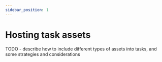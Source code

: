 ```yaml
---
sidebar_position: 1
---
```


# Hosting task assets

TODO - describe how to include different types of assets into tasks, and some strategies and considerations